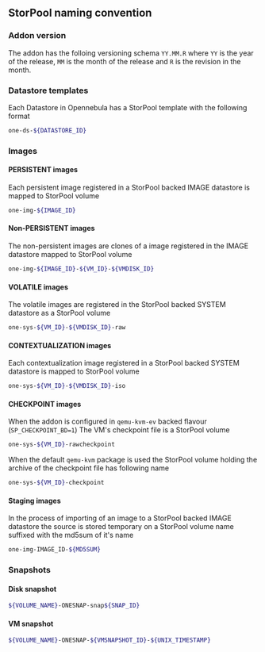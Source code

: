 ## StorPool naming convention

### Addon version

The addon has the folloing versioning schema `YY.MM.R` where `YY` is the year of the release, `MM` is the month of the release and `R` is the revision in the month.

### Datastore templates

Each Datastore in Opennebula has a StorPool template with the following format
```bash
one-ds-${DATASTORE_ID}
```

### Images

#### PERSISTENT images

Each persistent image registered in a StorPool backed IMAGE datastore is mapped to StorPool volume
```bash
one-img-${IMAGE_ID}
```

#### Non-PERSISTENT images

The non-persistent images are clones of a image registered in the IMAGE datastore mapped to StorPool volume
```bash
one-img-${IMAGE_ID}-${VM_ID}-${VMDISK_ID}
```

#### VOLATILE images

The volatile images are registered in the StorPool backed SYSTEM datastore as a StorPool volume
```bash
one-sys-${VM_ID}-${VMDISK_ID}-raw
```

#### CONTEXTUALIZATION images

Each contextualization image registered in a StorPool backed SYSTEM datastore is mapped to StorPool volume
```bash
one-sys-${VM_ID}-${VMDISK_ID}-iso
```

#### CHECKPOINT images

When the addon is configured in `qemu-kvm-ev` backed flavour (`SP_CHECKPOINT_BD=1`) The VM's checkpoint file is a StorPool volume
```bash
one-sys-${VM_ID}-rawcheckpoint
```

When the default `qemu-kvm` package is used the StorPool volume holding the archive of the checkpoint file has following name
```bash
one-sys-${VM_ID}-checkpoint
```

#### Staging images

In the process of importing of an image to a StorPool backed IMAGE datastore the source is stored temporary on a StorPool volume name suffixed with the md5sum of it's name
```bash
one-img-IMAGE_ID-${MD5SUM}
```

### Snapshots

#### Disk snapshot

```bash
${VOLUME_NAME}-ONESNAP-snap${SNAP_ID}
```

#### VM snapshot

```bash
${VOLUME_NAME}-ONESNAP-${VMSNAPSHOT_ID}-${UNIX_TIMESTAMP}
```
